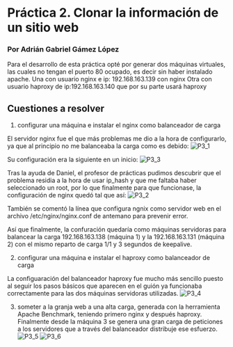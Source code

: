 # Práctica 2. Clonar la información de un sitio web
### Por Adrián Gabriel Gámez López

Para el desarrollo de esta práctica opté por generar dos máquinas virtuales, las cuales no tengan el puerto 80 ocupado, es decir sin haber instalado apache.
Una con usuario nginx e ip: 192.168.163.139 con nginx
Otra con usuario haproxy de ip:192.168.163.140 que por su parte usará haproxy

## Cuestiones a resolver ##

1. configurar una máquina e instalar el nginx como balanceador de carga

El servidor nginx fue el que más problemas me dio a la hora de configurarlo, ya que al principio no me balanceaba la carga como es debido:
![P3_1](../imagenes/p3_1.png)

Su configuración era la siguiente en un inicio:
![P3_3](../imagenes/p3_3.png)

Tras la ayuda de Daniel, el profesor de prácticas pudimos descubrir que el problema residia a la hora de usar ip_hash y que me faltaba haber seleccionado un root, por lo que finalmente para que funcionase, la configuración de nginx quedó tal que así:
![P3_2](../imagenes/p3_2.png)

También se comentó la línea que configura ngnix como servidor web en el archivo /etc/nginx/nginx.conf de antemano para prevenir error.

Así que finalmente, la confuración quedaría como máquinas servidoras para balancear la carga 192.168.163.138 (máquina 1) y la 192.168.163.131 (máquina 2) con el mismo reparto de carga 1/1 y 3 segundos de keepalive.

2. configurar una máquina e instalar el haproxy como balanceador de carga

La configuaración del balanceador haproxy fue mucho más sencillo puesto al seguir los pasos básicos que aparecen en el guión ya funcionaba correctamente para las dos máquinas servidoras utilizadas.
![P3_4](../imagenes/p3_4.png)

3. someter a la granja web a una alta carga, generada con la herramienta Apache Benchmark, teniendo primero nginx y después haproxy. 
Finalmente desde la máquina 3 se genera una gran carga de peticiones a los servidores que a través del balanceador distribuje ese esfuerzo.
![P3_5](../imagenes/p3_5.png)
![P3_6](../imagenes/p3_6.png)